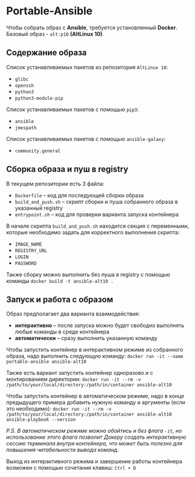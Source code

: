 # Portable-Ansible
Чтобы собрать образ с **Ansible**, требуется установленный **Docker**.  
Базовый образ - `alt:p10` **(AltLinux 10)**.  

## Содержание образа
Список устанавливаемых пакетов из репозитория `AltLinux 10`:
- `glibc`
- `openssh`
- `python3`
- `python3-module-pip`

Список устанавливаемых пакетов с помощью `pip3`:
- `ansible`
- `jmespath`

Список устанавливаемых пакетов с помощью `ansible-galaxy`:
- `community.general`

## Сборка образа и пуш в registry
В текущем репозитории есть 3 файла:
- `Dockerfile` – код для последующей сборки образа
- `build_and_push.sh` – скрипт сборки и пуша собранного образа в указанный registry
- `entrypoint.sh` – код для проверки варианта запуска контейнера

В начале скрипта `build_and_push.sh` находится секция с переменными,
которые необходимо задать для корректного выполнения скрипта:
- `IMAGE_NAME`
- `REGISTRY_URL`
- `LOGIN`
- `PASSWORD`

Также сборку можно выполнить без пуша в registry с помощью команды `docker build -t ansible-alt10 .`

## Запуск и работа с образом
Образ предполагает два варианта взаимодействия:
- **интерактивно** – после запуска можно будет
свободно выполнять любые команды в среде контейнера
- **автоматически** – сразу выполнить указанную команду

Чтобы запустить контейнер в интерактивном режиме из собранного образа,
надо выполнить следующую команду: `docker run -it --name portable-ansible ansible-alt10`

Также есть вариант запустить контейнер одноразово и с монтированием директории:
`docker run -it --rm -v /path/to/your/local/directory:/path/in/container ansible-alt10`

Чтобы запустить контейнер в автоматическом режиме, надо в конце предыдущего примера добавить
нужную команду и аргументы (если это необходимо):
`docker run -it --rm -v /path/to/your/local/directory:/path/in/container ansible-alt10 ansible-playbook --version`

_P.S. В автоматическом режиме можно обойтись и без флага `-it`, но использование этого флага позволит Докеру создать
интерактивную сессию терминала внутри контейнера, что может быть полезно для повышения читабельности вывода команд._

Выход из интерактивного режима и завершение работы контейнера возможен с помощью сочетания клавиш: `Ctrl + D`